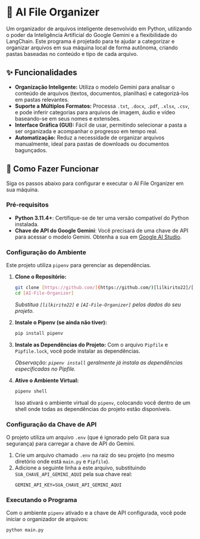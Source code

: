 # 📁 AI File Organizer

Um organizador de arquivos inteligente desenvolvido em Python, utilizando o poder da Inteligência Artificial do Google Gemini e a flexibilidade do LangChain. Este programa é projetado para te ajudar a categorizar e organizar arquivos em sua máquina local de forma autônoma, criando pastas baseadas no conteúdo e tipo de cada arquivo.

## ✨ Funcionalidades

- **Organização Inteligente:** Utiliza o modelo Gemini para analisar o conteúdo de arquivos (textos, documentos, planilhas) e categorizá-los em pastas relevantes.
- **Suporte a Múltiplos Formatos:** Processa `.txt`, `.docx`, `.pdf`, `.xlsx`, `.csv`, e pode inferir categorias para arquivos de imagem, áudio e vídeo baseando-se em seus nomes e extensões.
- **Interface Gráfica (GUI):** Fácil de usar, permitindo selecionar a pasta a ser organizada e acompanhar o progresso em tempo real.
- **Automatização:** Reduz a necessidade de organizar arquivos manualmente, ideal para pastas de downloads ou documentos bagunçados.

## 🚀 Como Fazer Funcionar

Siga os passos abaixo para configurar e executar o AI File Organizer em sua máquina.

### Pré-requisitos

- **Python 3.11.4+**: Certifique-se de ter uma versão compatível do Python instalada.
- **Chave de API do Google Gemini**: Você precisará de uma chave de API para acessar o modelo Gemini. Obtenha a sua em [Google AI Studio](https://aistudio.google.com/).

### Configuração do Ambiente

Este projeto utiliza `pipenv` para gerenciar as dependências.

1.  **Clone o Repositório:**

    ```bash
    git clone [https://github.com/](https://github.com/)[lilkirito22]/[AI-File-Organizer].git
    cd [AI-File-Organizer]
    ```

    _Substitua `[lilkirito22]` e `[AI-File-Organizer]` pelos dados do seu projeto._

2.  **Instale o Pipenv (se ainda não tiver):**

    ```bash
    pip install pipenv
    ```

3.  **Instale as Dependências do Projeto:**
    Com o arquivo `Pipfile` e `Pipfile.lock`, você pode instalar as dependências.

    _Observação: `pipenv install` geralmente já instala as dependências especificadas no Pipfile._

4.  **Ative o Ambiente Virtual:**
    ```bash
    pipenv shell
    ```
    Isso ativará o ambiente virtual do `pipenv`, colocando você dentro de um shell onde todas as dependências do projeto estão disponíveis.

### Configuração da Chave de API

O projeto utiliza um arquivo `.env` (que é ignorado pelo Git para sua segurança) para carregar a chave de API do Gemini.

1.  Crie um arquivo chamado `.env` na raiz do seu projeto (no mesmo diretório onde está `main.py` e `Pipfile`).
2.  Adicione a seguinte linha a este arquivo, substituindo `SUA_CHAVE_API_GEMINI_AQUI` pela sua chave real:
    ```
    GEMINI_API_KEY=SUA_CHAVE_API_GEMINI_AQUI
    ```

### Executando o Programa

Com o ambiente `pipenv` ativado e a chave de API configurada, você pode iniciar o organizador de arquivos:

```bash
python main.py
```
